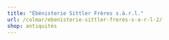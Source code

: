 ```yaml
---
title: "Ébénisterie Sittler Frères s.à.r.l."
url: /colmar/ebenisterie-sittler-freres-s-a-r-l-2/
shop: antiquités
---
```

